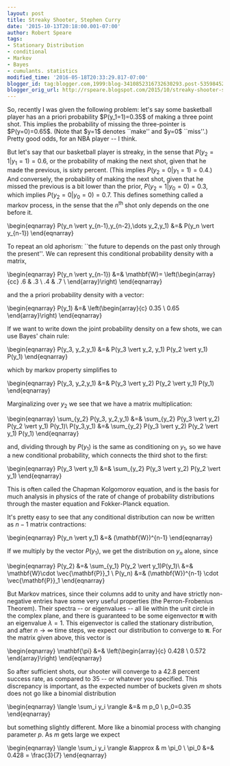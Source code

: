 ```yaml
---
layout: post
title: Streaky Shooter, Stephen Curry
date: '2015-10-13T20:18:00.001-07:00'
author: Robert Speare
tags:
- Stationary Distribution
- conditional
- Markov
- Bayes
- cumulants. statistics
modified_time: '2016-05-18T20:33:29.817-07:00'
blogger_id: tag:blogger.com,1999:blog-3410852316732630293.post-5359845283144880148
blogger_orig_url: http://rspeare.blogspot.com/2015/10/streaky-shooter-stephen-curry.html
---
```


<div dir="ltr" style="text-align: left;" trbidi="on">So, recently I was given 
the following problem: let's say some basketball player has an a priori 
probability  $P(y_1=1)=0.35$ of making  a three point shot. This implies the 
probability of missing the three-pointer is $P(y=0)=0.65$. (Note that $y=1$ 
denotes ``make'' and $y=0$ ``miss''.) Pretty good odds, for an NBA player -- I 
think. 

But let's say that our basketball player is streaky, in the sense that 
$P(y_2=1 \vert y_1=1)=0.6$, or the probability of making the next shot, given 
that he made the previous, is sixty percent. (This implies $P(y_2=0 \vert 
y_1=1)=0.4$.) And conversely, the probability of making the next shot, given 
that he missed the previous is a bit lower than the prior, $P(y_2=1 \vert 
y_0=0)=0.3$, which implies $P(y_2=0 \vert y_0=0)=0.7$. This defines something 
called a markov process, in the sense that the $n^\mathrm{th}$ shot only 
depends on the one before it. 

\begin{eqnarray} 
P(y_n \vert y_{n-1},y_{n-2},\dots y_2,y_1) &amp;=&amp; P(y_n \vert y_{n-1}) 
\end{eqnarray} 

To repeat an old aphorism: ``the future to depends on the past only through 
the present''. We can represent this conditional probability density with a 
matrix, 

\begin{eqnarray} 
P(y_n \vert y_{n-1}) &amp;=&amp; \mathbf{W}= \left(\begin{array}{cc} 
.6 &amp; .3 \\ 
.4 &amp; .7 \\ 
\end{array}\right) 
\end{eqnarray} 

and the a priori probability density with a vector: 

\begin{eqnarray} 
P(y_1) &amp;=&amp; \left(\begin{array}{c} 
0.35 \\ 
0.65 
\end{array}\right) 
\end{eqnarray} 

If we want to write down the joint probability density on a few shots, we can 
use Bayes' chain rule: 

\begin{eqnarray} 
P(y_3, y_2,y_1) &amp;=&amp; P(y_3 \vert y_2, y_1) P(y_2 \vert y_1) P(y_1) 
\end{eqnarray} 

which by markov property simplifies to 

\begin{eqnarray} 
P(y_3, y_2,y_1) &amp;=&amp; P(y_3 \vert y_2) P(y_2 \vert y_1) P(y_1) 
\end{eqnarray} 

Marginalizing over $y_2$ we see that we have a matrix multiplication: 

\begin{eqnarray} 
\sum_{y_2} P(y_3, y_2,y_1) &amp;=&amp; \sum_{y_2}  P(y_3 \vert y_2) P(y_2 
\vert y_1) P(y_1)\\ 
P(y_3,y_1) &amp;=&amp; \sum_{y_2}  P(y_3 \vert y_2) P(y_2 \vert y_1) P(y_1) 
\end{eqnarray} 

and, dividing through by $P(y_1)$ is the same as conditioning on $y_1$, so we 
have a new conditional probability, which connects the third shot to the 
first: 

\begin{eqnarray} 
P(y_3 \vert y_1) &amp;=&amp; \sum_{y_2}  P(y_3 \vert y_2) P(y_2 \vert y_1) 
\end{eqnarray} 

This is often called the Chapman Kolgomorov equation, and is the basis for 
much analysis in physics of the rate of change of probability distributions 
through the master equation and Fokker-Planck equation. 

It's pretty easy to see that any conditional distribution can now be written 
as $n-1$ matrix contractions: 

\begin{eqnarray} 
P(y_n \vert y_1) &amp;=&amp; (\mathbf{W})^{n-1} 
\end{eqnarray} 

If we multiply by the vector $P(y_1)$, we get the distribution on $y_n$ alone, 
since 

\begin{eqnarray} 
P(y_2) &amp;=&amp; \sum_{y_1} P(y_2 \vert y_1)P(y_1)\\ 
&amp;=&amp; \mathbf{W}\cdot \vec{\mathbf{P}}_1 \\ 
P(y_n) &amp;=&amp; (\mathbf{W})^{n-1} \cdot \vec{\mathbf{P}}_1 
\end{eqnarray} 

But Markov matrices, since their columns add to unity and have strictly 
non-negative entries have some very useful properties (the Perron-Frobenius 
Theorem). Their spectra -- or eigenvalues -- all lie within the unit circle in 
the complex plane, and there is guaranteed to be some eigenvector 
$\mathbf{\pi}$ with an eigenvalue $\lambda=1$. This eigenvector is called the 
stationary distribution, and after $n \to \infty$ time steps, we expect our 
distribution to converge to $\mathbf{\pi}$. For the matrix given above, this 
vector is 

\begin{eqnarray} 
\mathbf{\pi} &amp;=&amp; \left(\begin{array}{c} 
0.428 \\ 
0.572 
\end{array}\right) 
\end{eqnarray} 

So after sufficient shots, our shooter will converge to a 42.8 percent success 
rate, as compared to 35 -- or whatever you specified. This discrepancy is 
important, as the expected number of buckets given $m$ shots does not go like 
a binomial distribution 

\begin{eqnarray} 
\langle \sum_i y_i \rangle &amp;=&amp; m p_0 \\ 
p_0=0.35 
\end{eqnarray} 

but something slightly different. More like a binomial process with changing 
parameter $p$. As $m$ gets large we expect 

\begin{eqnarray} 
\langle \sum_i y_i \rangle &amp;\approx &amp; m \pi_0 \\ 
\pi_0 &amp;=&amp; 0.428 = \frac{3}{7} 
\end{eqnarray} 